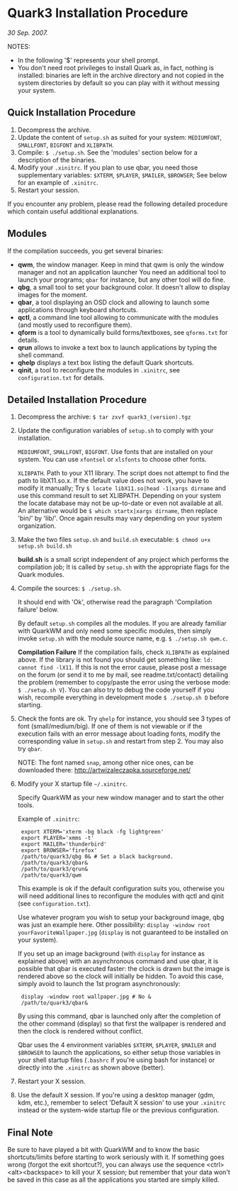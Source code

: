 Quark3 Installation Procedure
=============================

_30 Sep. 2007._

NOTES:
- In the following '$' represents your shell prompt.
- You don't need root privileges to install Quark as, in fact,
  nothing is installed: binaries are left in the archive directory
  and not copied in the system directories by default so you can
  play with it without messing your system.

Quick Installation Procedure
----------------------------

1. Decompress the archive.
2. Update the content of `setup.sh` as suited for your system:
	`MEDIUMFONT`, `SMALLFONT`, `BIGFONT` and `XLIBPATH`.
3. Compile: `$ ./setup.sh`.
	See the 'modules' section below for a description of the binaries.
4. Modify your `.xinitrc`.
	If you plan to use qbar, you need those supplementary variables:
	`$XTERM`, `$PLAYER`, `$MAILER`, `$BROWSER`;
	See below for an example of `.xinitrc`. 
5. Restart your session.

If you encounter any problem, please read the following detailed
procedure which contain useful additional explanations.

Modules
-------

If the compilation succeeds, you get several binaries:

- **qwm**, the window manager.
	Keep in mind that qwm is only the window manager and not an application launcher
	You need an additional tool to launch your programs;
	`qbar` for instance, but any other tool will do fine.
- **qbg**, a small tool to set your background color.
	It doesn't allow to display images for the moment.
- **qbar**, a tool displaying an OSD clock and allowing to
	launch some applications through keyboard shortcuts.
- **qctl**, a command line tool allowing to communicate with
	the modules (and mostly used to reconfigure them).
- **qform** is a tool to dynamically build forms/textboxes,
	see `qforms.txt` for details.
- **qrun** allows to invoke a text box to launch applications
	by typing the shell command.
- **qhelp** displays a text box listing the default Quark shortcuts.
- **qinit**, a tool to reconfigure the modules in `.xinitrc`,
	see `configuration.txt` for details.

Detailed Installation Procedure
-------------------------------

1. Decompress the archive: `$ tar zxvf quark3_(version).tgz`

2. Update the configuration variables of `setup.sh` to comply with your installation.

	`MEDIUMFONT`, `SMALLFONT`, `BIGFONT`.
	Use fonts that are installed on your system.
	You can use `xfontsel` or `xlsfonts` to choose other fonts.

	`XLIBPATH`.
	Path to your X11 library.
	The script does not attempt to find the path to libX11.so.x.
	If the default value does not work, you have to modify it manually;
	Try `$ locate libX11.so|head -1|xargs dirname` and use this command result to set XLIBPATH.
	Depending on your system the locate database may not be up-to-date or even not available at all.
	An alternative would be `$ which startx|xargs dirname`, then replace 'bin/' by 'lib/'.
	Once again results may vary depending on your system organization.

3. Make the two files `setup.sh` and `build.sh` executable: `$ chmod u+x setup.sh build.sh`

    **build.sh** is a small script independent of any project which performs the compilation job;
	It is called by `setup.sh` with the appropriate flags for the Quark modules.

4. Compile the sources: `$ ./setup.sh`.

	It should end with 'Ok', otherwise read the paragraph 'Compilation failure' below.

	By default `setup.sh` compiles all the modules.
	If you are already familiar with QuarkWM and only need some specific modules,
	then simply invoke `setup.sh` with the module source name, e.g. `$ ./setup.sh qwm.c`.

    **Compilation Failure**
		If the compilation fails, check `XLIBPATH` as explained above.
		If the library is not found you should get something like:
		`ld: cannot find -lX11`.
		If this is not the error cause, please post a message on
		the forum (or send it to me by mail, see readme.txt/contact)
		detailing the problem (remember to copy/paste the error
		using the verbose mode: `$ ./setup.sh V`). You can also try
		to debug the code yourself if you wish, recompile everything
		in development mode `$ ./setup.sh D` before starting.

5. Check the fonts are ok.
	Try `qhelp` for instance, you should see 3 types of font (small/medium/big).
	If one of them is not viewable or if the execution fails with an error message about loading fonts,
	modify the corresponding value in `setup.sh` and restart from step 2.
	You may also try `qbar`.

    NOTE:
		The font named `snap`, among other nice ones,
		can be downloaded there: http://artwizaleczapka.sourceforge.net/

6. Modify your X startup file `~/.xinitrc`.

	Specify QuarkWM as your new window manager and to start the other tools.

	Example of `.xinitrc`:

		export XTERM='xterm -bg black -fg lightgreen'
		export PLAYER='xmms -t'
		export MAILER='thunderbird'
		export BROWSER='firefox'
		/path/to/quark3/qbg 0& # Set a black background.
		/path/to/quark3/qbar&
		/path/to/quark3/qrun&
		/path/to/quark3/qwm

	This example is ok if the default configuration suits you,
	otherwise you will need additional lines to reconfigure the
	modules with qctl and qinit (see `configuration.txt`).

	Use whatever program you wish to setup your background image, qbg
	was just an example here. Other possibility:
	`display -window root yourFavoriteWallpaper.jpg` (`display` is not
	guaranteed to be installed on your system).

	If you set up an image background (with `display` for 
	instance as explained above) with an asynchronous command
	and use qbar, it is possible that qbar is executed faster:
	the clock is drawn but the image is rendered above so the
	clock will initially be hidden. To avoid this case, simply
	avoid to launch the 1st program asynchronously:

		display -window root wallpaper.jpg # No &
		/path/to/quark3/qbar&

	By using this command, qbar is launched only after the
	completion of the other command (display) so that first
	the wallpaper is rendered and then the clock is rendered
	without conflict.

	Qbar uses the 4 environment variables `$XTERM`, `$PLAYER`,
	`$MAILER` and `$BROWSER` to launch the applications, so
	either setup those variables in your shell startup
	files (`.bashrc` if you're using bash for instance) or
	directly into the `.xinitrc` as shown above (better).

7. Restart your X session.

8. Use the default X session.
	If you're using a desktop manager (gdm, kdm, etc.), remember
	to select 'Default X session' to use your `.xinitrc` instead
	or the system-wide startup file or the previous configuration.

Final Note
----------

Be sure to have played a bit with QuarkWM and to know the basic shortcuts/limits before starting to work seriously with it.
If something goes wrong (forgot the exit shortcut?),
you can always use the sequence \<ctrl\>\<alt\>\<backspace\> to kill your X session;
but remember that your data won't be saved in this case as all the applications you started are simply killed.
